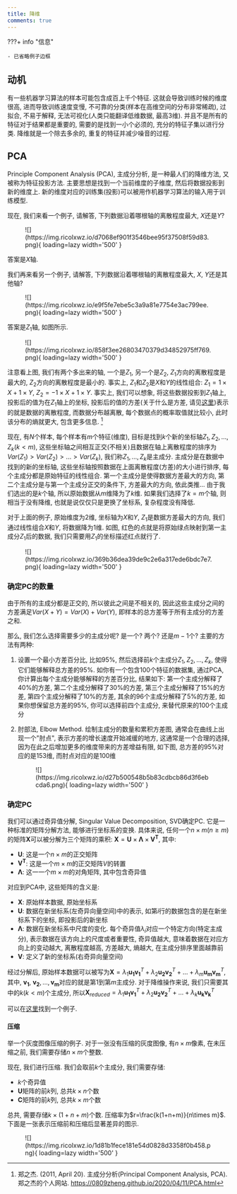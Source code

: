 ```yaml
---
title: 降维
comments: true
---
```


???+ info "信息"

    - 已省略例子边框

## 动机

有一些机器学习算法的样本可能包含成百上千个特征. 这就会导致训练时候的维度很高, 进而导致训练速度变慢, 不可靠的分类(样本在高维空间的分布非常稀疏), 过拟合, 不易于解释, 无法可视化(人类只能翻译低维数据, 最高$3$维). 并且不是所有的特征对于结果都是重要的, 需要的是找到一小个必须的, 充分的特征子集以进行分类. 降维就是一个除去多余的, 重复的特征并减少噪音的过程.

## PCA

Principle Component Analysis (PCA), 主成分分析, 是一种最人们的降维方法, 又被称为特征投影方法. 主要思想是找到一个当前维度的子维度, 然后将数据投影到新的维度上. 新的维度对应的训练集(投影)可以被用作机器学习算法的输入用于训练模型.  

现在, 我们来看一个例子, 请解答, 下列数据沿着哪根轴的离散程度最大, $X$还是$Y$?

<figure markdown='1'>
![](https://img.ricolxwz.io/d7068ef901f3546bee95f37508f59d83.png){ loading=lazy width='500' }
</figure>

答案是$X$轴. 

我们再来看另一个例子, 请解答, 下列数据沿着哪根轴的离散程度最大, $X$, $Y$还是其他轴?

<figure markdown='1'>
![](https://img.ricolxwz.io/e9f5fe7ebe5c3a9a81e7754e3ac799ee.png){ loading=lazy width='500' }
</figure>

答案是$Z_1$轴, 如图所示.

<figure markdown='1'>
![](https://img.ricolxwz.io/858f3ee26803470379d34852975ff769.png){ loading=lazy width='500' }
</figure>

注意看上图, 我们有两个多出来的轴, 一个是$Z_1$, 另一个是$Z_2$, $Z_1$方向的离散程度是最大的, $Z_2$方向的离散程度是最小的. 事实上, $Z_1$和$Z_2$是$X$和$Y$的线性组合: $Z_1=1\times X+1\times Y$, $Z_2=-1\times X+1\times Y$. 事实上, 我们可以想象, 将这些数据投影到$Z_1$轴上, 投影后的值为在$Z_1$轴上的坐标, 投影后的值的方差(关于什么是方差, 请见[这里](/算法/线性回归/#偏差和方差))表示的就是数据的离散程度, 而数据分布越离散, 每个数据点的概率取值就比较小, 此时该分布的熵就更大, 包含更多信息. [^1]

现在, 有$N$个样本, 每个样本有$m$个特征(维度), 目标是找到$k$个新的坐标轴$Z_1, Z_2, ..., Z_k(k<m)$, 这些坐标轴之间相互正交(不相关)且数据在轴上离散程度的排序为$Var(Z_1)>Var(Z_2)>...>Var(Z_k)$, 我们称$Z_1, ..., Z_k$是主成分. 主成分是在数据中找到的新的坐标轴, 这些坐标轴按照数据在上面离散程度(方差)的大小进行排序, 每个主成分都是原始特征的线性组合. 第一个主成分是使得数据方差最大的方向, 第二个主成分是与第一个主成分正交的条件下, 方差最大的方向, 依此类推... 由于我们选出的是$k$个轴, 所以原始数据从$m$维降为了$k$维. 如果我们选择了$k=m$个轴, 则相当于没有降维, 也就是说仅仅只是更换了坐标系, 复杂程度没有降低.

对于上面的例子, 原始维度为$2$维, 坐标轴为$X$和$Y$, $Z_1$是数据方差最大的方向, 我们通过线性组合$X$和$Y$, 将数据降为$1$维. 如图, 红色的点就是将原始绿点映射到第一主成分$Z_1$后的数据, 我们只需要用$Z_1$的坐标描述红点就行了.

<figure markdown='1'>
![](https://img.ricolxwz.io/369b36dea39de9c2e6a317ede6bdc7e7.png){ loading=lazy width='500' }
</figure>

### 确定PC的数量

由于所有的主成分都是正交的, 所以彼此之间是不相关的, 因此这些主成分之间的方差满足$Var(X+Y)=Var(X)+Var(Y)$, 即样本的总方差等于所有主成分的方差之和.

那么, 我们怎么选择需要多少的主成分呢? 是一个? 两个? 还是$m-1$个? 主要的方法有两种:

1. 设置一个最小方差百分比, 比如$95\%$, 然后选择前$k$个主成分$Z_1, Z_2, ..., Z_k$, 使得它们能够解释总方差的$95\%$. 如你有一个包含$100$个特征的数据集, 通过PCA, 你计算出每个主成分能够解释的方差百分比, 结果如下: 第一个主成分解释了$40\%$的方差, 第二个主成分解释了$30\%$的方差, 第三个主成分解释了$15\%$的方差, 第四个主成分解释了$10\%$的方差, 其余的$96$个主成分解释了$5\%$的方差, 如果你想保留总方差的$95\%$, 你可以选择前四个主成分, 来替代原来的$100$个主成分
2. 肘部法, Elbow Method. 绘制主成分的数量和累积方差图, 通常会在曲线上出现一个"肘点", 表示方差的增长速度开始减缓的地方, 这通常是一个合理的选择, 因为在此之后增加更多的维度带来的方差增益有限, 如下图, 总方差的$95\%$对应的是$153$维, 而肘点对应的是$100$维

    <figure markdown='1'>
    ![](https://img.ricolxwz.io/d27b500548b5b83cdbcb86d3f6ebcda6.png){ loading=lazy width='500' }
    </figure>

### 确定PC

我们可以通过奇异值分解, Singular Value Decomposition, SVD确定PC. 它是一种标准的矩阵分解方法, 能够进行坐标系的变换. 具体来说, 任何一个$n\times m(n\geq m)$的矩阵$\bm{X}$可以被分解为三个矩阵的乘积: $\bm{X}=\bm{U}\times \bm{\Lambda} \times \bm{V^T}$, 其中:

- $\bm{U}$: 这是一个$n\times m$的正交矩阵
- $\bm{V^T}$: 这是一个$m\times m$的正交矩阵$V$的转置
- $\bm{\Lambda}$: 这一一个$m\times m$的对角矩阵, 其中包含奇异值

对应到PCA中, 这些矩阵的含义是:

- $\bm{X}$: 原始样本数据, 原始坐标系
- $\bm{U}$: 数据在新坐标系(左奇异向量空间)中的表示, 如第$i$行的数据包含的是在新坐标系下的坐标, 即投影后的新坐标
- $\bm{\Lambda}$: 数据在新坐标系中尺度的变化. 每个奇异值$\lambda_i$对应一个特定方向(特定主成分), 表示数据在该方向上的尺度或者重要性, 奇异值越大, 意味着数据在对应方向上的变动越大, 离散程度越高, 方差越大, 熵越大, 在主成分排序里面越靠前
- $\bm{V}$: 定义了新的坐标系(右奇异向量空间)

经过分解后, 原始样本数据可以被写为$\bm{X}=\lambda_1\bm{u_1}\bm{v_1}^T+\lambda_2\bm{u_2}\bm{v_2}^T+...+\lambda_m\bm{u_m}\bm{v_m}^T$, 其中, $\bm{v_1}$, $\bm{v_2}, ..., \bm{v_m}$对应的就是第$1$到第$m$主成分. 对于降维操作来说, 我们只需要其中的$k(k<m)$个主成分, 所以$\bm{X}_{reduced}=\lambda_1\bm{u_1}\bm{v_1}^T+\lambda_2\bm{u_2}\bm{v_2}^T+...+\lambda_k\bm{u_k}\bm{v_k}^T$ 

可以在[这里](https://img.ricolxwz.io/a2a0de53ba8ad8088723f59d956c980c.png)找到一个例子.

#### 压缩

举一个灰度图像压缩的例子. 对于一张没有压缩的灰度图像, 有$n\times m$像素, 在未压缩之前, 我们需要存储$n\times m$个整数. 

现在, 我们进行压缩. 我们会取前$k$个主成分, 我们需要存储:

- $k$个奇异值
- $\bm{U}$矩阵的前$k$列, 总共$k\times n$个数
- $\bm{C}$矩阵的前$k$列, 总共$k\times m$个数

总共, 需要存储$k\times (1+n+m)$个数. 压缩率为$r=\frac{k(1+n+m)}{n\times m}$. 下面是一张表示压缩前和压缩后显著差异的图示.

<figure markdown='1'>
![](https://img.ricolxwz.io/1d81b1fece181e54d0828d3358f0b458.png){ loading=lazy width='500' }
</figure>

[^1]: 郑之杰. (2011, April 20). 主成分分析(Principal Component Analysis, PCA). 郑之杰的个人网站. https://0809zheng.github.io/2020/04/11/PCA.html